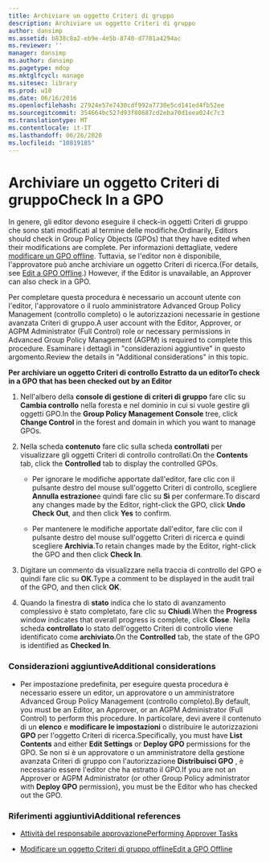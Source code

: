 ```yaml
---
title: Archiviare un oggetto Criteri di gruppo
description: Archiviare un oggetto Criteri di gruppo
author: dansimp
ms.assetid: b838c8a2-eb9e-4e5b-8740-d7701a4294ac
ms.reviewer: ''
manager: dansimp
ms.author: dansimp
ms.pagetype: mdop
ms.mktglfcycl: manage
ms.sitesec: library
ms.prod: w10
ms.date: 06/16/2016
ms.openlocfilehash: 27924e57e7430cdf992a7730e5cd141ed4fb52ee
ms.sourcegitcommit: 354664bc527d93f80687cd2eba70d1eea024c7c3
ms.translationtype: MT
ms.contentlocale: it-IT
ms.lasthandoff: 06/26/2020
ms.locfileid: "10819185"
---
```

# <span data-ttu-id="c8d43-103">Archiviare un oggetto Criteri di gruppo</span><span class="sxs-lookup"><span data-stu-id="c8d43-103">Check In a GPO</span></span>


<span data-ttu-id="c8d43-104">In genere, gli editor devono eseguire il check-in oggetti Criteri di gruppo che sono stati modificati al termine delle modifiche.</span><span class="sxs-lookup"><span data-stu-id="c8d43-104">Ordinarily, Editors should check in Group Policy Objects (GPOs) that they have edited when their modifications are complete.</span></span> <span data-ttu-id="c8d43-105">Per informazioni dettagliate, vedere [modificare un GPO offline](edit-a-gpo-offline-agpm40.md). Tuttavia, se l'editor non è disponibile, l'approvatore può anche archiviare un oggetto Criteri di ricerca.</span><span class="sxs-lookup"><span data-stu-id="c8d43-105">(For details, see [Edit a GPO Offline](edit-a-gpo-offline-agpm40.md).) However, if the Editor is unavailable, an Approver can also check in a GPO.</span></span>

<span data-ttu-id="c8d43-106">Per completare questa procedura è necessario un account utente con l'editor, l'approvatore o il ruolo amministratore Advanced Group Policy Management (controllo completo) o le autorizzazioni necessarie in gestione avanzata Criteri di gruppo.</span><span class="sxs-lookup"><span data-stu-id="c8d43-106">A user account with the Editor, Approver, or AGPM Administrator (Full Control) role or necessary permissions in Advanced Group Policy Management (AGPM) is required to complete this procedure.</span></span> <span data-ttu-id="c8d43-107">Esaminare i dettagli in "considerazioni aggiuntive" in questo argomento.</span><span class="sxs-lookup"><span data-stu-id="c8d43-107">Review the details in "Additional considerations" in this topic.</span></span>

**<span data-ttu-id="c8d43-108">Per archiviare un oggetto Criteri di controllo Estratto da un editor</span><span class="sxs-lookup"><span data-stu-id="c8d43-108">To check in a GPO that has been checked out by an Editor</span></span>**

1.  <span data-ttu-id="c8d43-109">Nell'albero della **console di gestione di criteri di gruppo** fare clic su **Cambia controllo** nella foresta e nel dominio in cui si vuole gestire gli oggetti GPO.</span><span class="sxs-lookup"><span data-stu-id="c8d43-109">In the **Group Policy Management Console** tree, click **Change Control** in the forest and domain in which you want to manage GPOs.</span></span>

2.  <span data-ttu-id="c8d43-110">Nella scheda **contenuto** fare clic sulla scheda **controllati** per visualizzare gli oggetti Criteri di controllo controllati.</span><span class="sxs-lookup"><span data-stu-id="c8d43-110">On the **Contents** tab, click the **Controlled** tab to display the controlled GPOs.</span></span>

    -   <span data-ttu-id="c8d43-111">Per ignorare le modifiche apportate dall'editor, fare clic con il pulsante destro del mouse sull'oggetto Criteri di controllo, scegliere **Annulla estrazione**e quindi fare clic su **Sì** per confermare.</span><span class="sxs-lookup"><span data-stu-id="c8d43-111">To discard any changes made by the Editor, right-click the GPO, click **Undo Check Out**, and then click **Yes** to confirm.</span></span>

    -   <span data-ttu-id="c8d43-112">Per mantenere le modifiche apportate dall'editor, fare clic con il pulsante destro del mouse sull'oggetto Criteri di ricerca e quindi scegliere **Archivia**.</span><span class="sxs-lookup"><span data-stu-id="c8d43-112">To retain changes made by the Editor, right-click the GPO and then click **Check In**.</span></span>

3.  <span data-ttu-id="c8d43-113">Digitare un commento da visualizzare nella traccia di controllo del GPO e quindi fare clic su **OK**.</span><span class="sxs-lookup"><span data-stu-id="c8d43-113">Type a comment to be displayed in the audit trail of the GPO, and then click **OK**.</span></span>

4.  <span data-ttu-id="c8d43-114">Quando la finestra di **stato** indica che lo stato di avanzamento complessivo è stato completato, fare clic su **Chiudi**.</span><span class="sxs-lookup"><span data-stu-id="c8d43-114">When the **Progress** window indicates that overall progress is complete, click **Close**.</span></span> <span data-ttu-id="c8d43-115">Nella scheda **controllato** lo stato dell'oggetto Criteri di controllo viene identificato come **archiviato**.</span><span class="sxs-lookup"><span data-stu-id="c8d43-115">On the **Controlled** tab, the state of the GPO is identified as **Checked In**.</span></span>

### <span data-ttu-id="c8d43-116">Considerazioni aggiuntive</span><span class="sxs-lookup"><span data-stu-id="c8d43-116">Additional considerations</span></span>

-   <span data-ttu-id="c8d43-117">Per impostazione predefinita, per eseguire questa procedura è necessario essere un editor, un approvatore o un amministratore Advanced Group Policy Management (controllo completo).</span><span class="sxs-lookup"><span data-stu-id="c8d43-117">By default, you must be an Editor, an Approver, or an AGPM Administrator (Full Control) to perform this procedure.</span></span> <span data-ttu-id="c8d43-118">In particolare, devi avere il contenuto di un **elenco** e **modificare le impostazioni** o distribuire le autorizzazioni **GPO** per l'oggetto Criteri di ricerca.</span><span class="sxs-lookup"><span data-stu-id="c8d43-118">Specifically, you must have **List Contents** and either **Edit Settings** or **Deploy GPO** permissions for the GPO.</span></span> <span data-ttu-id="c8d43-119">Se non si è un approvatore o un amministratore della gestione avanzata Criteri di gruppo con l'autorizzazione **Distribuisci GPO** , è necessario essere l'editor che ha estratto il GPO.</span><span class="sxs-lookup"><span data-stu-id="c8d43-119">If you are not an Approver or AGPM Administrator (or other Group Policy administrator with **Deploy GPO** permission), you must be the Editor who has checked out the GPO.</span></span>

### <span data-ttu-id="c8d43-120">Riferimenti aggiuntivi</span><span class="sxs-lookup"><span data-stu-id="c8d43-120">Additional references</span></span>

-   [<span data-ttu-id="c8d43-121">Attività del responsabile approvazione</span><span class="sxs-lookup"><span data-stu-id="c8d43-121">Performing Approver Tasks</span></span>](performing-approver-tasks-agpm40.md)

-   [<span data-ttu-id="c8d43-122">Modificare un oggetto Criteri di gruppo offline</span><span class="sxs-lookup"><span data-stu-id="c8d43-122">Edit a GPO Offline</span></span>](edit-a-gpo-offline-agpm40.md)

 

 





